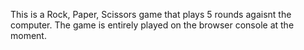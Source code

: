 This is a Rock, Paper, Scissors game that plays 5 rounds agaisnt the computer. The game is entirely played on the browser console at the moment.
